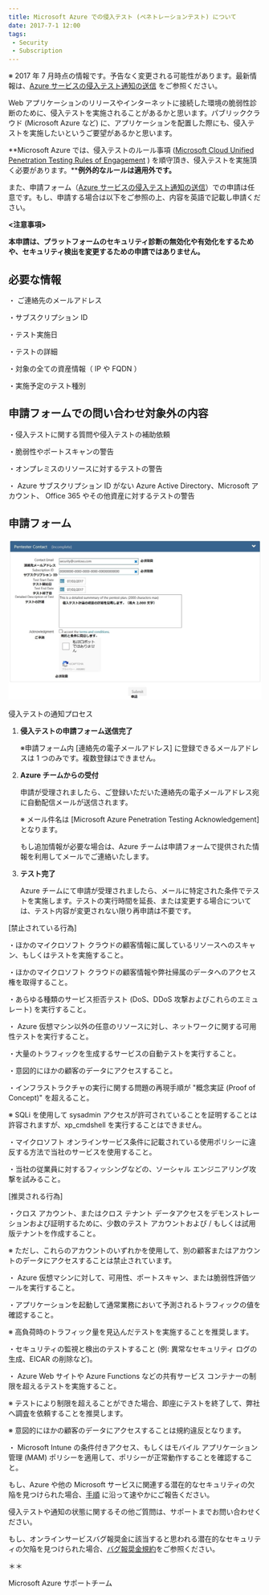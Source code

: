 ```yaml
---
title: Microsoft Azure での侵入テスト (ペネトレーションテスト) について
date: 2017-7-1 12:00
tags:
 - Security
 - Subscription
---
```

※ 2017 年 7 月時点の情報です。予告なく変更される可能性があります。最新情報は、[Azure サービスの侵入テスト通知の送信](https://portal.msrc.microsoft.com/ja-jp/engage/pentest) をご参照ください。

Web アプリケーションのリリースやインターネットに接続した環境の脆弱性診断のために、侵入テストを実施されることがあるかと思います。パブリッククラウド (Microsoft Azure など) に、アプリケーションを配置した際にも、侵入テストを実施したいというご要望があるかと思います。

**Microsoft Azure では、侵入テストのルール事項 ([Microsoft Cloud Unified Penetration Testing Rules of Engagement](https://technet.microsoft.com/ja-jp/mt784683) ) を順守頂き、侵入テストを実施頂く必要があります。****例外的なルールは適用外です。**

また、申請フォーム（[Azure サービスの侵入テスト通知の送信](https://portal.msrc.microsoft.com/ja-jp/engage/pentest)）での申請は任意です。もし、申請する場合は以下をご参照の上、内容を英語で記載し申請ください。

**<注意事項>**

**本申請は、プラットフォームのセキュリティ診断の無効化や有効化をするためや、セキュリティ検出を変更するための申請ではありません。**

## 必要な情報

・ ご連絡先のメールアドレス

・サブスクリプション ID

・テスト実施日

・テストの詳細

・対象の全ての資産情報（ IP や FQDN ）

・実施予定のテスト種別

## 申請フォームでの問い合わせ対象外の内容

・侵入テストに関する質問や侵入テストの補助依頼

・脆弱性やポートスキャンの警告

・オンプレミスのリソースに対するテストの警告

・ Azure サブスクリプション ID がない Azure Active Directory、Microsoft アカウント、 Office 365 やその他資産に対するテストの警告

## 申請フォーム

![](./20170701a/Pen.jpg)

侵入テストの通知プロセス

1.  **侵入テストの申請フォーム送信完了**
    
    ※申請フォーム内 \[連絡先の電子メールアドレス\] に登録できるメールアドレスは 1 つのみです。複数登録はできません。
    
2.  **Azure チームからの受付**
    
    申請が受理されましたら、ご登録いただいた連絡先の電子メールアドレス宛に自動配信メールが送信されます。
    
    ※ メール件名は \[Microsoft Azure Penetration Testing Acknowledgement\] となります。
    
    もし追加情報が必要な場合は、Azure チームは申請フォームで提供された情報を利用してメールでご連絡いたします。
    
3.  **テスト完了**
    
    Azure チームにて申請が受理されましたら、メールに特定された条件でテストを実施します。テストの実行時間を延長、または変更する場合については、テスト内容が変更されない限り再申請は不要です。
    

\[禁止されている行為\]

・ほかのマイクロソフト クラウドの顧客情報に属しているリソースへのスキャン、もしくはテストを実施すること。

・ほかのマイクロソフト クラウドの顧客情報や弊社帰属のデータへのアクセス権を取得すること。

・あらゆる種類のサービス拒否テスト (DoS、DDoS 攻撃およびこれらのエミュレート) を実行すること。

・ Azure 仮想マシン以外の任意のリソースに対し、ネットワークに関する可用性テストを実行すること。

・大量のトラフィックを生成するサービスの自動テストを実行すること。

・意図的にほかの顧客のデータにアクセスすること。

・インフラストラクチャの実行に関する問題の再現手順が "概念実証 (Proof of Concept)" を超えること。

※ SQLi を使用して sysadmin アクセスが許可されていることを証明することは許容されますが、xp\_cmdshell を実行することはできません。

・マイクロソフト オンラインサービス条件に記載されている使用ポリシーに違反する方法で当社のサービスを使用すること。

・当社の従業員に対するフィッシングなどの、ソーシャル エンジニアリング攻撃を試みること。

\[推奨される行為\]

・クロス アカウント、またはクロス テナント データアクセスをデモンストレーションおよび証明するために、少数のテスト アカウントおよび / もしくは試用版テナントを作成すること。

※ ただし、これらのアカウントのいずれかを使用して、別の顧客またはアカウントのデータにアクセスすることは禁止されています。

・ Azure 仮想マシンに対して、可用性、ポートスキャン、または脆弱性評価ツールを実行すること。

・アプリケーションを起動して通常業務において予測されるトラフィックの値を確認すること。

※ 高負荷時のトラフィック量を見込んだテストを実施することを推奨します。

・セキュリティの監視と検出のテストすること (例: 異常なセキュリティ ログの生成、EICAR の削除など)。

・ Azure Web サイトや Azure Functions などの共有サービス コンテナーの制限を超えるテストを実施すること。

※ テストにより制限を超えることができた場合、即座にテストを終了して、弊社へ調査を依頼することを推奨します。

※ 意図的にほかの顧客のデータにアクセスすることは規約違反となります。

・ Microsoft Intune の条件付きアクセス、もしくはモバイル アプリケーション管理 (MAM) ポリシーを適用して、ポリシーが正常動作することを確認すること。

もし、Azure や他の Microsoft サービスに関連する潜在的なセキュリティの欠陥を見つけられた場合、[手順](https://technet.microsoft.com/ja-jp/security/ff852094) に沿って速やかにご報告ください。

侵入テストや通知の状態に関するその他ご質問は、サポートまでお問い合わせください。

もし、オンラインサービスバグ報奨金に該当すると思われる潜在的なセキュリティの欠陥を見つけられた場合、[バグ報奨金規約](https://technet.microsoft.com/en-us/security/dn800983/)をご参照ください。

＊＊

Microsoft Azure サポートチーム